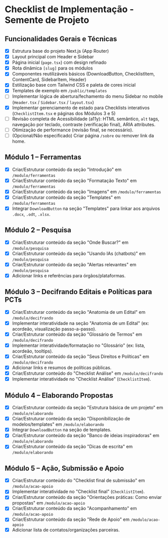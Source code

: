 # Checklist de Implementação - Semente de Projeto

## Funcionalidades Gerais e Técnicas
- [x] Estrutura base do projeto Next.js (App Router)
- [x] Layout principal com Header e Sidebar
- [x] Página inicial (`page.tsx`) com design refinado
- [x] Rota dinâmica `[slug]` para os módulos
- [x] Componentes reutilizáveis básicos (DownloadButton, ChecklistItem, ContentCard, SidebarItem, Header)
- [x] Estilização base com Tailwind CSS e paleta de cores inicial
- [x] Templates de exemplo em `/public/templates`
- [ ] Implementar lógica de abertura/fechamento do menu Sidebar no mobile (`Header.tsx` / `Sidebar.tsx` / `layout.tsx`)
- [x] Implementar gerenciamento de estado para Checklists interativos (`ChecklistItem.tsx` e páginas dos Módulos 3 e 5)
- [ ] Revisão completa de Acessibilidade (a11y): HTML semântico, `alt` tags, navegação por teclado, contraste (verificação final), ARIA attributes.
- [ ] Otimização de performance (revisão final, se necessário).
- [ ] (Opcional/Não especificado) Criar página `/sobre` ou remover link da home.

## Módulo 1 – Ferramentas
- [x] Criar/Estruturar conteúdo da seção "Introdução" em `/modulo/ferramentas`
- [x] Criar/Estruturar conteúdo da seção "Formatação Texto" em `/modulo/ferramentas`
- [x] Criar/Estruturar conteúdo da seção "Imagens" em `/modulo/ferramentas`
- [x] Criar/Estruturar conteúdo da seção "Templates" em `/modulo/ferramentas`
- [x] Integrar `DownloadButton` na seção "Templates" para linkar aos arquivos `.docx`, `.odt`, `.xlsx`.

## Módulo 2 – Pesquisa
- [x] Criar/Estruturar conteúdo da seção "Onde Buscar?" em `/modulo/pesquisa`
- [x] Criar/Estruturar conteúdo da seção "Usando IAs (chatbots)" em `/modulo/pesquisa`
- [x] Criar/Estruturar conteúdo da seção "Alertas relevantes" em `/modulo/pesquisa`
- [x] Adicionar links e referências para órgãos/plataformas.

## Módulo 3 – Decifrando Editais e Políticas para PCTs
- [x] Criar/Estruturar conteúdo da seção "Anatomia de um Edital" em `/modulo/decifrando`
- [x] Implementar interatividade na seção "Anatomia de um Edital" (ex: acordeão, visualização passo-a-passo).
- [x] Criar/Estruturar conteúdo da seção "Glossário de Termos" em `/modulo/decifrando`
- [x] Implementar interatividade/formatação no "Glossário" (ex: lista, acordeão, tooltips).
- [x] Criar/Estruturar conteúdo da seção "Seus Direitos e Políticas" em `/modulo/decifrando`
- [x] Adicionar links e resumos de políticas públicas.
- [x] Criar/Estruturar conteúdo do "Checklist Análise" em `/modulo/decifrando`
- [x] Implementar interatividade no "Checklist Análise" (`ChecklistItem`).

## Módulo 4 – Elaborando Propostas
- [x] Criar/Estruturar conteúdo da seção "Estrutura básica de um projeto" em `/modulo/elaborando`
- [x] Criar/Estruturar conteúdo da seção "Disponibilização de modelos/templates" em `/modulo/elaborando`
- [x] Integrar `DownloadButton` na seção de templates.
- [x] Criar/Estruturar conteúdo da seção "Banco de ideias inspiradoras" em `/modulo/elaborando`
- [x] Criar/Estruturar conteúdo da seção "Dicas de escrita" em `/modulo/elaborando`

## Módulo 5 – Ação, Submissão e Apoio
- [x] Criar/Estruturar conteúdo do "Checklist final de submissão" em `/modulo/acao-apoio`
- [x] Implementar interatividade no "Checklist final" (`ChecklistItem`).
- [x] Criar/Estruturar conteúdo da seção "Orientações práticas: Como enviar propostas" em `/modulo/acao-apoio`
- [x] Criar/Estruturar conteúdo da seção "Acompanhamento" em `/modulo/acao-apoio`
- [x] Criar/Estruturar conteúdo da seção "Rede de Apoio" em `/modulo/acao-apoio`
- [x] Adicionar lista de contatos/organizações parceiras.